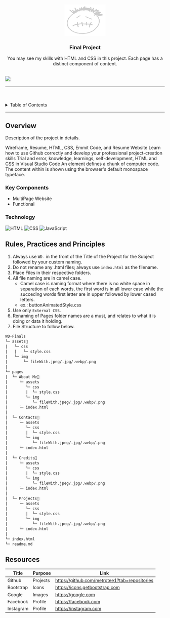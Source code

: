 <a name="readme-top">

<br/>

<br />
<div align="center">
  <a href="https://github.com/metrotee1">
  <!-- TODO: If you want to add logo or banner you can add it here -->
    <img src="./assets/img/TS.png" alt="ts" width="130" height="100">
  </a>
<!-- TODO: Change Title to the name of the title of your Project -->
  <h3 align="center">Final Project</h3>
</div>
<!-- TODO: Make a short description -->
<div align="center">
 You may see my skills with HTML and CSS in this project. Each page has a distinct component of content.
</div>

<br />

<!-- TODO: Change the zyx-0314 into your github username  -->
<!-- TODO: Change the WD-Template-Project into the same name of your folder -->
![](https://visit-counter.vercel.app/counter.png?page=metrotee1/WD-Finals)

---

<br />
<br />

<!-- TODO: If you want to add more layers for your readme -->
<details>
  <summary>Table of Contents</summary>
  <ol>
    <li>
      <a href="#overview">Overview</a>
      <ol>
        <li>
          <a href="#key-components">Key Components</a>
        </li>
        <li>
          <a href="#technology">Technology</a>
        </li>
      </ol>
    </li>
    <li>
      <a href="#rule,-practices-and-principles">Rules, Practices and Principles</a>
    </li>
    <li>
      <a href="#resources">Resources</a>
    </li>
  </ol>
</details>

---

## Overview

<!-- TODO: To be changed -->
<!-- The following are just sample -->
Description of the project in details.


Wireframe, Resume, HTML, CSS, Emmit Code, and Resume Website
Learn how to use Github correctly and develop your professional project-creation skills Trial and error, knowledge, learnings, self-development, HTML and CSS in Visual Studio Code An element defines a chunk of computer code. The content within is shown using the browser's default monospace typeface.

### Key Components
<!-- TODO: List of Key Components -->
<!-- The following are just sample -->
- MultiPage Website
- Functional


### Technology
<!-- TODO: List of Technology Used -->
![HTML](https://img.shields.io/badge/HTML-E34F26?style=for-the-badge&logo=html5&logoColor=white)
![CSS](https://img.shields.io/badge/CSS-1572B6?style=for-the-badge&logo=css3&logoColor=white)
![JavaScript](https://img.shields.io/badge/JavaScript-F7DF1E?style=for-the-badge&logo=javascript&logoColor=white)

## Rules, Practices and Principles
1. Always use `WD-` in the front of the Title of the Project for the Subject followed by your custom naming.
2. Do not rename any .html files; always use `index.html` as the filename.
3. Place Files in their respective folders.
4. All file naming are in camel case.
   - Camel case is naming format where there is no white space in separation of each words, the first word is in all lower case while the succeding words first letter are in upper followed by lower cased letters.
   - ex.: buttonAnimatedStyle.css
5. Use only `External CSS`.
6. Renaming of Pages folder names are a must, and relates to what it is doing or data it holding.
7. File Structure to follow below.

```
WD-Finals
└─ assets📂
|   └─ css
|   |   └─ style.css
|   └─ img
|       └─ fileWith.jpeg/.jpg/.webp/.png
|
└─ pages
|  └─ About Me📂
|     └─ assets
|        └─ css
|        |  └─ style.css
|        └─ img
|           └─ fileWith.jpeg/.jpg/.webp/.png
|     └─ index.html
|
|  └─ Contacts📂
|     └─ assets
|        └─ css
|        |  └─ style.css
|        └─ img
|           └─ fileWith.jpeg/.jpg/.webp/.png
|     └─ index.html
|
|  └─ Credits📂
|     └─ assets
|        └─ css
|        |  └─ style.css
|        └─ img
|           └─ fileWith.jpeg/.jpg/.webp/.png
|     └─ index.html
|
|  └─ Projects📂
|     └─ assets
|        └─ css
|        |  └─ style.css
|        └─ img
|           └─ fileWith.jpeg/.jpg/.webp/.png
|     └─ index.html
|
└─ index.html
└─ readme.md
```

## Resources

<!-- TODO: Add References -->
| Title | Purpose | Link |
|-|-|-|
| Github | Projects | https://github.com/metrotee1?tab=repositories |
| Bootstrap | Icons | https://icons.getbootstrap.com |
| Google | Images | https://google.com |
| Facebook | Profile | https://facebook.com |
| Instagram | Profile | https://instagram.com |
